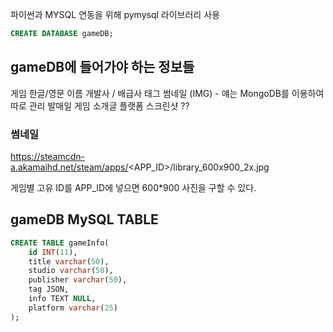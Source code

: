 파이썬과 MYSQL 연동을 위해 pymysql 라이브러리 사용 

```sql
CREATE DATABASE gameDB;
```

## gameDB에 들어가야 하는 정보들 
게임 한글/영문 이름 
개발사 / 배급사 
태그 
썸네일 (IMG) - 얘는 MongoDB를 이용하여 따로 관리
발매일 
게임 소개글 
플랫폼
스크린샷 ?? 

### 썸네일 
https://steamcdn-a.akamaihd.net/steam/apps/<APP_ID>/library_600x900_2x.jpg

게임별 고유 ID를 APP_ID에 넣으면 600*900 사진을 구할 수 있다. 

## gameDB MySQL TABLE
```sql
CREATE TABLE gameInfo(
    id INT(11),
    title varchar(50),
    studio varchar(50),
    publisher varchar(50),
    tag JSON,
    info TEXT NULL,
    platform varchar(25)
);
```